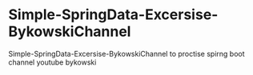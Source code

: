 # Simple-SpringData-Excersise-BykowskiChannel
Simple-SpringData-Excersise-BykowskiChannel
to proctise spirng boot
channel youtube bykowski
